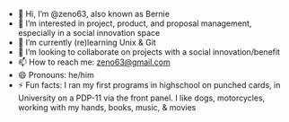 - 👋 Hi, I’m @zeno63, also known as Bernie
- 👀 I’m interested in project, product, and proposal management, especially in a social innovation space
- 🌱 I’m currently (re)learning Unix & Git
- 💞️ I’m looking to collaborate on projects with a social innovation/benefit
- 📫 How to reach me: zeno63@gmail.com
- 😄 Pronouns: he/him
- ⚡ Fun facts: I ran my first programs in highschool on punched cards, in University on a PDP-11 via the front panel. I like dogs, motorcycles, working with my hands, books, music, & movies

<!---
zeno63/zeno63 is a ✨ special ✨ repository because its `README.md` (this file) appears on your GitHub profile.
You can click the Preview link to take a look at your changes.
--->
